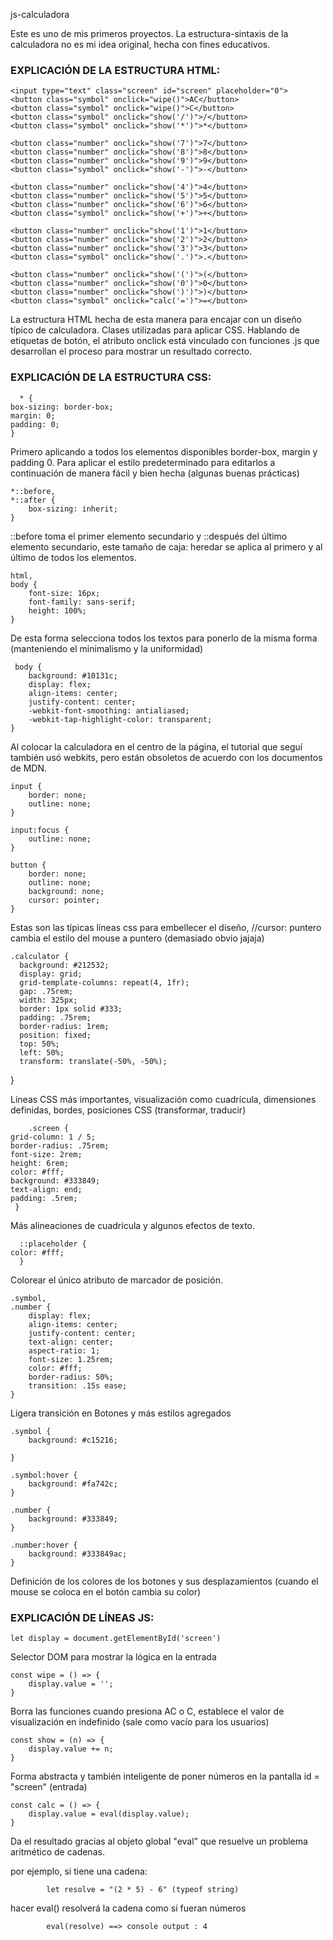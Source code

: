 js-calculadora

Este es uno de mis primeros proyectos. La estructura-sintaxis de la calculadora no es mi idea original, hecha con fines educativos.

### EXPLICACIÓN DE LA ESTRUCTURA HTML: ###

    <input type="text" class="screen" id="screen" placeholder="0">
    <button class="symbol" onclick="wipe()">AC</button>
    <button class="symbol" onclick="wipe()">C</button>
    <button class="symbol" onclick="show('/')">/</button>
    <button class="symbol" onclick="show('*')">*</button>

    <button class="number" onclick="show('7')">7</button>
    <button class="number" onclick="show('8')">8</button>
    <button class="number" onclick="show('9')">9</button>
    <button class="symbol" onclick="show('-')">-</button>

    <button class="number" onclick="show('4')">4</button>
    <button class="number" onclick="show('5')">5</button>
    <button class="number" onclick="show('6')">6</button>
    <button class="symbol" onclick="show('+')">+</button>

    <button class="number" onclick="show('1')">1</button>
    <button class="number" onclick="show('2')">2</button>
    <button class="number" onclick="show('3')">3</button>
    <button class="symbol" onclick="show('.')">.</button>

    <button class="number" onclick="show('(')">(</button>
    <button class="number" onclick="show('0')">0</button>
    <button class="number" onclick="show(')')">)</button>
    <button class="symbol" onclick="calc('=')">=</button>

La estructura HTML hecha de esta manera para encajar con un diseño típico de calculadora. Clases utilizadas para aplicar CSS. Hablando de etiquetas de botón, el atributo onclick está vinculado con funciones .js que desarrollan el proceso para mostrar un resultado correcto.

### EXPLICACIÓN DE LA ESTRUCTURA CSS: ###

      * {
    box-sizing: border-box;
    margin: 0;
    padding: 0;
    }
    
Primero aplicando a todos los elementos disponibles border-box, margin y padding 0. Para aplicar el estilo predeterminado para editarlos a continuación de manera fácil y bien hecha (algunas buenas prácticas)

    *::before,
    *::after {
        box-sizing: inherit;
    }
    
::before toma el primer elemento secundario y ::después del último elemento secundario, este tamaño de caja: heredar se aplica al primero y al último de todos los elementos.

    html,
    body {
        font-size: 16px;
        font-family: sans-serif;
        height: 100%;
    }
    
De esta forma selecciona todos los textos para ponerlo de la misma forma (manteniendo el minimalismo y la uniformidad)

     body {
        background: #10131c;
        display: flex;
        align-items: center;
        justify-content: center;
        -webkit-font-smoothing: antialiased;
        -webkit-tap-highlight-color: transparent;
    }
    
Al colocar la calculadora en el centro de la página, el tutorial que seguí también usó webkits, pero están obsoletos de acuerdo con los documentos de MDN.

    input {
        border: none;
        outline: none;
    }

    input:focus {
        outline: none;
    }

    button {
        border: none;
        outline: none;
        background: none;
        cursor: pointer;
    }
  
Estas son las típicas líneas css para embellecer el diseño, //cursor: puntero cambia el estilo del mouse a puntero (demasiado obvio jajaja)

    .calculator {
      background: #212532;
      display: grid;
      grid-template-columns: repeat(4, 1fr);
      gap: .75rem;
      width: 325px;
      border: 1px solid #333;
      padding: .75rem;
      border-radius: 1rem;
      position: fixed;
      top: 50%;
      left: 50%;
      transform: translate(-50%, -50%);
  }

Líneas CSS más importantes, visualización como cuadrícula, dimensiones definidas, bordes, posiciones CSS (transformar, traducir)

        .screen {
    grid-column: 1 / 5;
    border-radius: .75rem;
    font-size: 2rem;
    height: 6rem;
    color: #fff;
    background: #333849;
    text-align: end;
    padding: .5rem;
     }
 
Más alineaciones de cuadrícula y algunos efectos de texto.

      ::placeholder {
    color: #fff;
      }
  
Colorear el único atributo de marcador de posición.

    .symbol,
    .number {
        display: flex;
        align-items: center;
        justify-content: center;
        text-align: center;
        aspect-ratio: 1;
        font-size: 1.25rem;
        color: #fff;
        border-radius: 50%;
        transition: .15s ease;
    }

Ligera transición en Botones y más estilos agregados

    .symbol {
        background: #c15216;

    }

    .symbol:hover {
        background: #fa742c;
    }

    .number {
        background: #333849;
    }

    .number:hover {
        background: #333849ac;
    }

Definición de los colores de los botones y sus desplazamientos (cuando el mouse se coloca en el botón cambia su color)

### EXPLICACIÓN DE LÍNEAS JS: ###

    let display = document.getElementById('screen')

Selector DOM para mostrar la lógica en la entrada

    const wipe = () => {
        display.value = '';
    }

Borra las funciones cuando presiona AC o C, establece el valor de visualización en indefinido (sale como vacío para los usuarios)

    const show = (n) => {
        display.value += n;
    }

Forma abstracta y también inteligente de poner números en la pantalla id = "screen" (entrada)

    const calc = () => {
        display.value = eval(display.value);
    }

Da el resultado gracias al objeto global "eval" que resuelve un problema aritmético de cadenas.

por ejemplo, si tiene una cadena:

            let resolve = "(2 * 5) - 6" (typeof string)
            
hacer eval() resolverá la cadena como si fueran números

            eval(resolve) ==> console output : 4
